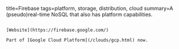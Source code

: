 title=Firebase
tags=platform, storage, distribution, cloud
summary=A (pseudo)real-time NoSQL that also has platform capabilities.
~~~~~~

[Website](https://firebase.google.com/)

Part of [Google Cloud Platform](/clouds/gcp.html) now.